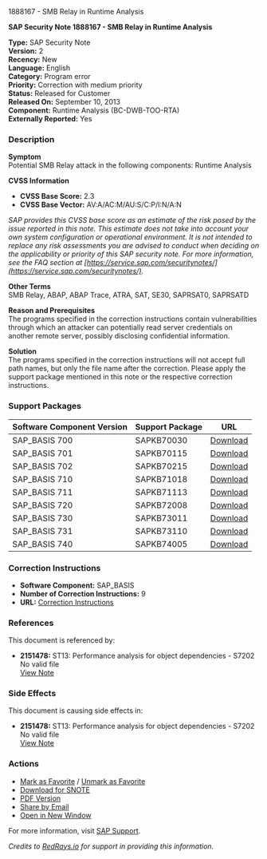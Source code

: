 1888167 - SMB Relay in Runtime Analysis

**SAP Security Note 1888167 - SMB Relay in Runtime Analysis**

**Type:** SAP Security Note  
**Version:** 2  
**Recency:** New  
**Language:** English  
**Category:** Program error  
**Priority:** Correction with medium priority  
**Status:** Released for Customer  
**Released On:** September 10, 2013  
**Component:** Runtime Analysis (BC-DWB-TOO-RTA)  
**Externally Reported:** Yes

### Description
**Symptom**  
Potential SMB Relay attack in the following components: Runtime Analysis

**CVSS Information**  
- **CVSS Base Score:** 2.3  
- **CVSS Base Vector:** AV:A/AC:M/AU:S/C:P/I:N/A:N  

*SAP provides this CVSS base score as an estimate of the risk posed by the issue reported in this note. This estimate does not take into account your own system configuration or operational environment. It is not intended to replace any risk assessments you are advised to conduct when deciding on the applicability or priority of this SAP security note. For more information, see the FAQ section at [https://service.sap.com/securitynotes/](https://service.sap.com/securitynotes/).*

**Other Terms**  
SMB Relay, ABAP, ABAP Trace, ATRA, SAT, SE30, SAPRSAT0, SAPRSATD

**Reason and Prerequisites**  
The programs specified in the correction instructions contain vulnerabilities through which an attacker can potentially read server credentials on another remote server, possibly disclosing confidential information.

**Solution**  
The programs specified in the correction instructions will not accept full path names, but only the file name after the correction. Please apply the support package mentioned in this note or the respective correction instructions.

### Support Packages
| Software Component Version | Support Package | URL |
|----------------------------|-----------------|-----|
| SAP_BASIS 700              | SAPKB70030      | [Download](https://me.sap.com/supportpackage/SAPKB70030) |
| SAP_BASIS 701              | SAPKB70115      | [Download](https://me.sap.com/supportpackage/SAPKB70115) |
| SAP_BASIS 702              | SAPKB70215      | [Download](https://me.sap.com/supportpackage/SAPKB70215) |
| SAP_BASIS 710              | SAPKB71018      | [Download](https://me.sap.com/supportpackage/SAPKB71018) |
| SAP_BASIS 711              | SAPKB71113      | [Download](https://me.sap.com/supportpackage/SAPKB71113) |
| SAP_BASIS 720              | SAPKB72008      | [Download](https://me.sap.com/supportpackage/SAPKB72008) |
| SAP_BASIS 730              | SAPKB73011      | [Download](https://me.sap.com/supportpackage/SAPKB73011) |
| SAP_BASIS 731              | SAPKB73110      | [Download](https://me.sap.com/supportpackage/SAPKB73110) |
| SAP_BASIS 740              | SAPKB74005      | [Download](https://me.sap.com/supportpackage/SAPKB74005) |

### Correction Instructions
- **Software Component:** SAP_BASIS
- **Number of Correction Instructions:** 9
- **URL:** [Correction Instructions](https://me.sap.com/corrins/0001888167/41)

### References
This document is referenced by:
- **2151478:** ST13: Performance analysis for object dependencies - S7202 No valid file  
  [View Note](https://me.sap.com/notes/0002151478)

### Side Effects
This document is causing side effects in:
- **2151478:** ST13: Performance analysis for object dependencies - S7202 No valid file  
  [View Note](https://me.sap.com/notes/0002151478)

### Actions
- [Mark as Favorite](#) / [Unmark as Favorite](#)
- [Download for SNOTE](https://notesdownloads.sap.com/note/0040000011158162017)
- [PDF Version](https://userapps.support.sap.com/sap/support/sfm/notes/print/0001888167?language=en-US&token=10CB074AF2FD302CDDCD37E92C54A402)
- [Share by Email](#)
- [Open in New Window](#)

For more information, visit [SAP Support](https://me.sap.com/).

*Credits to [RedRays.io](https://redrays.io) for support in providing this information.*